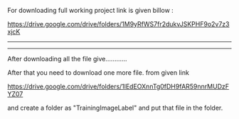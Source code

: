 For downloading full working project link is given billow :

https://drive.google.com/drive/folders/1M9yRfWS7fr2dukvJSKPHF9o2v7z3xjcK 


-------------------------------------------------------------------------------------------
-------------------------------------------------------------------------------------------




After downloading all the file give............ 

After that you need to download one more file. from given link

https://drive.google.com/drive/folders/1lEdEOXnnTg0fDH9fAR59nnrMUDzFYZ07 

and create a folder as "TrainingImageLabel" and put that file in the folder.
